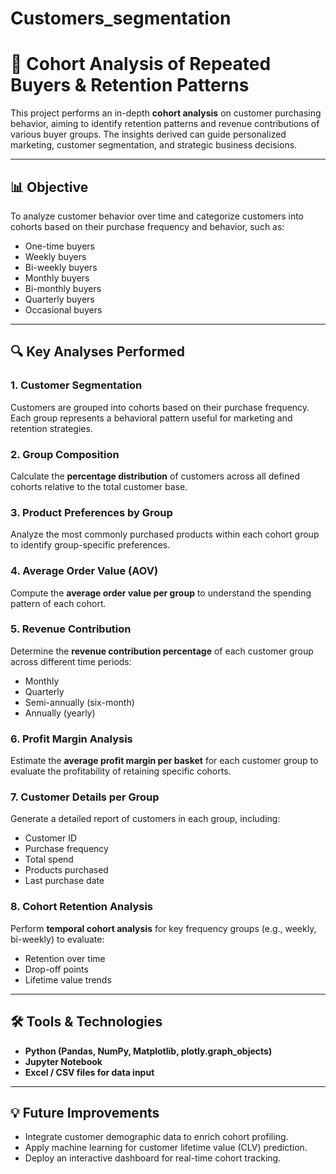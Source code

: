 # Customers_segmentation

# 🧩 Cohort Analysis of Repeated Buyers & Retention Patterns

This project performs an in-depth **cohort analysis** on customer purchasing behavior, aiming to identify retention patterns and revenue contributions of various buyer groups. The insights derived can guide personalized marketing, customer segmentation, and strategic business decisions.

---

## 📊 Objective

To analyze customer behavior over time and categorize customers into cohorts based on their purchase frequency and behavior, such as:

- One-time buyers
- Weekly buyers
- Bi-weekly buyers
- Monthly buyers
- Bi-monthly buyers
- Quarterly buyers
- Occasional buyers

---

## 🔍 Key Analyses Performed

### 1. **Customer Segmentation**
Customers are grouped into cohorts based on their purchase frequency. Each group represents a behavioral pattern useful for marketing and retention strategies.

### 2. **Group Composition**
Calculate the **percentage distribution** of customers across all defined cohorts relative to the total customer base.

### 3. **Product Preferences by Group**
Analyze the most commonly purchased products within each cohort group to identify group-specific preferences.

### 4. **Average Order Value (AOV)**
Compute the **average order value per group** to understand the spending pattern of each cohort.

### 5. **Revenue Contribution**
Determine the **revenue contribution percentage** of each customer group across different time periods:
- Monthly
- Quarterly
- Semi-annually (six-month)
- Annually (yearly)

### 6. **Profit Margin Analysis**
Estimate the **average profit margin per basket** for each customer group to evaluate the profitability of retaining specific cohorts.

### 7. **Customer Details per Group**
Generate a detailed report of customers in each group, including:
- Customer ID
- Purchase frequency
- Total spend
- Products purchased
- Last purchase date

### 8. **Cohort Retention Analysis**
Perform **temporal cohort analysis** for key frequency groups (e.g., weekly, bi-weekly) to evaluate:
- Retention over time
- Drop-off points
- Lifetime value trends

---

## 🛠️ Tools & Technologies

- **Python (Pandas, NumPy, Matplotlib, plotly.graph_objects)**
- **Jupyter Notebook**
- **Excel / CSV files for data input**

---


## 💡 Future Improvements

- Integrate customer demographic data to enrich cohort profiling.
- Apply machine learning for customer lifetime value (CLV) prediction.
- Deploy an interactive dashboard for real-time cohort tracking.
